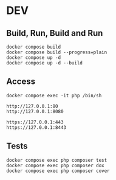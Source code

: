 # DEV


## Build, Run, Build and Run
```shell
docker compose build
docker compose build --progress=plain
docker compose up -d
docker compose up -d --build
```


## Access
```shell
docker compose exec -it php /bin/sh

http://127.0.0.1:80
http://127.0.0.1:8080

https://127.0.0.1:443
https://127.0.0.1:8443
```


## Tests
```shell
docker compose exec php composer test
docker compose exec php composer dox
docker compose exec php composer cover
```
